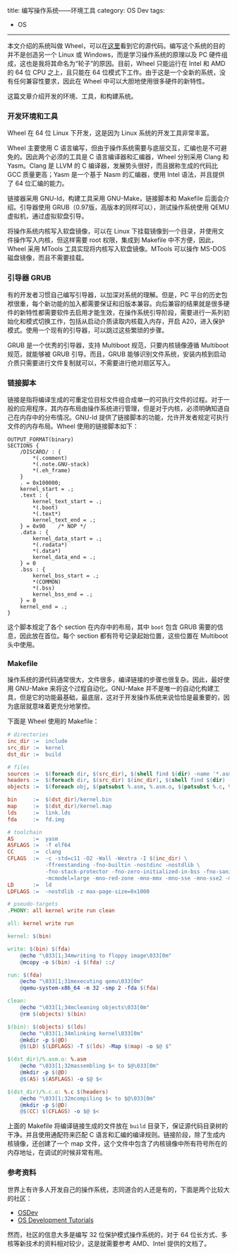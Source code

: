 title: 编写操作系统——环境工具
category: OS Dev
tags:
- OS
---

本文介绍的系统叫做 Wheel，可以在[这里](https://github.com/songziming/wheel)看到它的源代码。编写这个系统的目的并不是创造另一个 Linux 或 Windows，而是学习操作系统的原理以及 PC 硬件组成，这也是我将其命名为“轮子”的原因。目前，Wheel 只能运行在 Intel 和 AMD 的 64 位 CPU 之上，且只能在 64 位模式下工作。由于这是一个全新的系统，没有任何兼容性要求，因此在 Wheel 中可以大胆地使用很多硬件的新特性。

这篇文章介绍开发的环境、工具，和构建系统。

### 开发环境和工具

Wheel 在 64 位 Linux 下开发，这是因为 Linux 系统的开发工具非常丰富。

Wheel 主要使用 C 语言编写，但由于操作系统需要与底层交互，汇编也是不可避免的。因此两个必须的工具是 C 语言编译器和汇编器，Wheel 分别采用 Clang 和 Yasm。Clang 是 LLVM 的 C 编译器，发展势头很好，而且据称生成的代码比 GCC 质量更高；Yasm 是一个基于 Nasm 的汇编器，使用 Intel 语法，并且提供了 64 位汇编的能力。

链接器采用 GNU-ld，构建工具采用 GNU-Make，链接脚本和 Makefile 后面会介绍。引导器使用 GRUB（0.97版，高版本的同样可以），测试操作系统使用 QEMU 虚拟机，通过虚拟软盘引导。

将操作系统内核写入软盘镜像，可以在 Linux 下挂载镜像到一个目录，并使用文件操作写入内核，但这样需要 root 权限，集成到 Makefile 中不方便，因此，Wheel 采用 MTools 工具实现将内核写入软盘镜像。MTools 可以操作 MS-DOS 磁盘镜像，而且不需要挂载。

### 引导器 GRUB

有的开发者习惯自己编写引导器，以加深对系统的理解。但是，PC 平台的历史包袱很重，每个新功能的加入都需要保证和旧版本兼容。向后兼容的结果就是很多硬件的新特性都需要软件去启用才能生效，在操作系统引导阶段，需要进行一系列初始化和模式切换工作，包括从启动介质读取内核载入内存，开启 A20，进入保护模式。使用一个现有的引导器，可以跳过这些繁琐的步骤。

GRUB 是一个优秀的引导器，支持 Multiboot 规范，只要内核镜像遵循 Multiboot 规范，就能够被 GRUB 引导。而且，GRUB 能够识别文件系统，安装内核到启动介质只需要进行文件复制就可以，不需要进行绝对扇区写入。

### 链接脚本

链接是指将编译生成的可重定位目标文件组合成单一的可执行文件的过程。对于一般的应用程序，其内存布局由操作系统进行管理，但是对于内核，必须明确知道自己在内存中的分布情况。GNU-ld 提供了链接脚本的功能，允许开发者规定可执行文件的内存布局。Wheel 使用的链接脚本如下：

``` ld
OUTPUT_FORMAT(binary)
SECTIONS {
    /DISCARD/ : {
        *(.comment)
        *(.note.GNU-stack)
        *(.eh_frame)
    }
    . = 0x100000;
    kernel_start = .;
    .text : {
        kernel_text_start = .;
        *(.boot)
        *(.text*)
        kernel_text_end = .;
    } = 0x90    /* NOP */
    .data : {
        kernel_data_start = .;
        *(.rodata*)
        *(.data*)
        kernel_data_end = .;
    } = 0
    .bss : {
        kernel_bss_start = .;
        *(COMMON)
        *(.bss)
        kernel_bss_end = .;
    } = 0
    kernel_end = .;
}
```

这个脚本规定了各个 section 在内存中的布局，其中 `boot` 包含 GRUB 需要的信息，因此放在首位。每个 section 都有符号记录起始位置，这些位置在 Multiboot 头中使用。

### Makefile

操作系统的源代码通常很大，文件很多，编译链接的步骤也很复杂。因此，最好使用 GNU-Make 来将这个过程自动化。GNU-Make 并不是唯一的自动化构建工具，但是它的功能最基础，最底层，这对于开发操作系统来说恰恰是最重要的，因为底层就意味着更充分地掌控。

下面是 Wheel 使用的 Makefile：

``` Makefile
# directories
inc_dir :=  include
src_dir :=  kernel
dst_dir :=  build

# files
sources :=  $(foreach dir, $(src_dir), $(shell find $(dir) -name '*.asm' -o -name '*.c'))
headers :=  $(foreach dir, $(src_dir) $(inc_dir), $(shell find $(dir) -name '*.h'))
objects :=  $(foreach obj, $(patsubst %.asm, %.asm.o, $(patsubst %.c, %.c.o, $(sources))), $(dst_dir)/$(obj))

bin     :=  $(dst_dir)/kernel.bin
map     :=  $(dst_dir)/kernel.map
lds     :=  link.lds
fda     :=  fd.img

# toolchain
AS      :=  yasm
ASFLAGS :=  -f elf64
CC      :=  clang
CFLAGS  :=  -c -std=c11 -O2 -Wall -Wextra -I $(inc_dir) \
            -ffreestanding -fno-builtin -nostdinc -nostdlib \
            -fno-stack-protector -fno-zero-initialized-in-bss -fno-sanitize=address \
            -mcmodel=large -mno-red-zone -mno-mmx -mno-sse -mno-sse2 -mno-sse3 -mno-3dnow
LD      :=  ld
LDFLAGS :=  -nostdlib -z max-page-size=0x1000

# pseudo-targets
.PHONY: all kernel write run clean

all: kernel write run

kernel: $(bin)

write: $(bin) $(fda)
	@echo "\033[1;34mwriting to floppy image\033[0m"
	@mcopy -o $(bin) -i $(fda) ::/

run: $(fda)
	@echo "\033[1;31mexecuting qemu\033[0m"
	@qemu-system-x86_64 -m 32 -smp 2 -fda $(fda)

clean:
	@echo "\033[1;34mcleaning objects\033[0m"
	@rm $(objects) $(bin)

$(bin): $(objects) $(lds)
	@echo "\033[1;34mlinking kernel\033[0m"
	@mkdir -p $(@D)
	@$(LD) $(LDFLAGS) -T $(lds) -Map $(map) -o $@ $^

$(dst_dir)/%.asm.o: %.asm
	@echo "\033[1;32massembling $< to $@\033[0m"
	@mkdir -p $(@D)
	@$(AS) $(ASFLAGS) -o $@ $<

$(dst_dir)/%.c.o: %.c $(headers)
	@echo "\033[1;32mcompiling $< to $@\033[0m"
	@mkdir -p $(@D)
	@$(CC) $(CFLAGS) -o $@ $<
```

上面的 Makefile 将编译链接生成的文件放在 `build` 目录下，保证源代码目录树的干净。并且使用通配符来匹配 C 语言和汇编的编译规则。链接阶段，除了生成内核镜像，还创建了一个 map 文件，这个文件中包含了内核镜像中所有符号所在的内存地址，在调试的时候非常有用。

### 参考资料

世界上有许多人开发自己的操作系统，志同道合的人还是有的，下面是两个比较大的社区：

- [OSDev](http://wiki.osdev.org/Main_Page)
- [OS Development Tutorials](http://www.osdever.net/tutorials/)

然而，社区的信息大多是编写 32 位保护模式操作系统的，对于 64 位长方式、多核等新技术的资料相对较少，这是就需要参考 AMD、Intel 提供的文档了。
